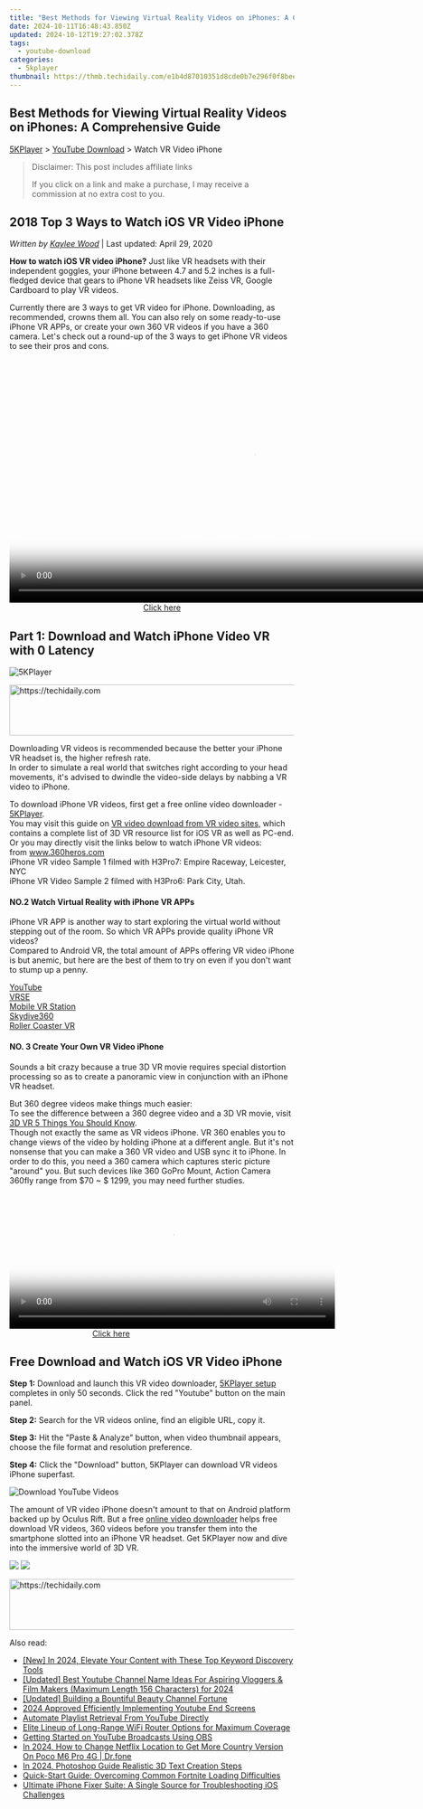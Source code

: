 ```yaml
---
title: "Best Methods for Viewing Virtual Reality Videos on iPhones: A Comprehensive Guide"
date: 2024-10-11T16:48:43.850Z
updated: 2024-10-12T19:27:02.378Z
tags:
  - youtube-download
categories:
  - 5kplayer
thumbnail: https://thmb.techidaily.com/e1b4d87010351d8cde0b7e296f0f8bee20d2f2f6dcddada5b81adefe0c805246.JPG
---
```


## Best Methods for Viewing Virtual Reality Videos on iPhones: A Comprehensive Guide

[5KPlayer](https://tools.techidaily.com/5kplayer/products/) \> [YouTube Download](https://tools.techidaily.com/5kplayer/youtube-download/) \> Watch VR Video iPhone

>  Disclaimer: This post includes affiliate links
>
>  If you click on a link and make a purchase, I may receive a commission at no extra cost to you.
>

## 2018 Top 3 Ways to Watch iOS VR Video iPhone

 _Written by [Kaylee Wood](https://www.quora.com/profile/Amanda-Hu-21)_ | Last updated: April 29, 2020 

**How to watch iOS VR video iPhone?** Just like VR headsets with their independent goggles, your iPhone between 4.7 and 5.2 inches is a full-fledged device that gears to iPhone VR headsets like Zeiss VR, Google Cardboard to play VR videos. 

Currently there are 3 ways to get VR video for iPhone. Downloading, as recommended, crowns them all. You can also rely on some ready-to-use iPhone VR APPs, or create your own 360 VR videos if you have a 360 camera. Let's check out a round-up of the 3 ways to get iPhone VR videos to see their pros and cons.

<!-- affiliate ads begin -->
<span id="1424531">
					<video width="864" height="NaN" style="cursor:pointer"
           poster="//a.impactradius-go.com/display-clicktoplayimage/1424531.png"
           onclick="if(!this.playClicked){this.play();this.setAttribute('controls',true);this.playClicked=true;}">
	   <source src="//a.impactradius-go.com/display-ad/16446-1424531">
	   <img src="//a.impactradius-go.com/display-clicktoplayimage/1424531.png" style="border: none; height: 100%; width: 100%; object-fit: contain">
	</video>
	<div style="width:540px;text-align:center"><a href="javascript:window.open(decodeURIComponent('https%3A%2F%2Flaganoo.pxf.io%2Fc%2F5597632%2F1424531%2F16446'), '_blank');void(0);">Click here</a></div>
</span>
<img height="0" width="0" src="https://imp.pxf.io/i/5597632/1424531/16446" style="position:absolute;visibility:hidden;" border="0" />
<!-- affiliate ads end -->

## Part 1: Download and Watch iPhone Video VR with 0 Latency

![5KPlayer](https://www.5kplayer.com/youtube-download/img/vr-video-iphone.png) 

<!-- affiliate ads begin -->
<a href="https://unicoeye.pxf.io/c/5597632/2134495/18498" target="_top" id="2134495">
  <img src="//a.impactradius-go.com/display-ad/18498-2134495" border="0" alt="https://techidaily.com" width="728" height="90"/>
</a>
<img height="0" width="0" src="https://unicoeye.pxf.io/i/5597632/2134495/18498" style="position:absolute;visibility:hidden;" border="0" />
<!-- affiliate ads end -->

Downloading VR videos is recommended because the better your iPhone VR headset is, the higher refresh rate.  
 In order to simulate a real world that switches right according to your head movements, it's advised to dwindle the video-side delays by nabbing a VR video to iPhone.

To download iPhone VR videos, first get a free online video downloader - [5KPlayer](https://tools.techidaily.com/5kplayer/products/).  
 You may visit this guide on [VR video download from VR video sites](https://tools.techidaily.com/5kplayer/youtube-download/), which contains a complete list of 3D VR resource list for iOS VR as well as PC-end.  
 Or you may directly visit the links below to watch iPhone VR videos:  
 from www.360heros.com  
 iPhone VR video Sample 1 filmed with H3Pro7: Empire Raceway, Leicester, NYC  
 iPhone VR Video Sample 2 filmed with H3Pro6: Park City, Utah.

#### **NO.2 Watch Virtual Reality with iPhone VR APPs**

iPhone VR APP is another way to start exploring the virtual world without stepping out of the room. So which VR APPs provide quality iPhone VR videos?  
Compared to Android VR, the total amount of APPs offering VR video iPhone is but anemic, but here are the best of them to try on even if you don't want to stump up a penny.

[YouTube](https://itunes.apple.com/us/app/youtube/id544007664?mt=8)  
[VRSE](https://itunes.apple.com/us/app/vrse-virtual-reality/id959327054?mt=8)  
[Mobile VR Station](https://itunes.apple.com/us/app/mobile-vr-station/id959820493?mt=8)  
[Skydive360](https://itunes.apple.com/us/app/skydive360/id1025171234?mt=8)  
[Roller Coaster VR](https://itunes.apple.com/us/app/roller-coaster-vr/id935697665?mt=8)

#### **NO. 3 Create Your Own VR Video iPhone**

Sounds a bit crazy because a true 3D VR movie requires special distortion processing so as to create a panoramic view in conjunction with an iPhone VR headset.

But 360 degree videos make things much easier:   
To see the difference between a 360 degree video and a 3D VR movie, visit [3D VR 5 Things You Should Know](https://tools.techidaily.com/5kplayer/video-music-player/).   
Though not exactly the same as VR videos iPhone. VR 360 enables you to change views of the video by holding iPhone at a different angle. But it's not nonsense that you can make a 360 VR video and USB sync it to iPhone. In order to do this, you need a 360 camera which captures steric picture "around" you. But such devices like 360 GoPro Mount, Action Camera 360fly range from $70 \~ $ 1299, you may need further studies.

<!-- affiliate ads begin -->
<span id="1982485">
					<video width="576" height="240" style="cursor:pointer"
           poster="//a.impactradius-go.com/display-clicktoplayimage/1982485.png"
           onclick="if(!this.playClicked){this.play();this.setAttribute('controls',true);this.playClicked=true;}">
	   <source src="//a.impactradius-go.com/display-ad/22993-1982485">
	   <img src="//a.impactradius-go.com/display-clicktoplayimage/1982485.png" style="border: none; height: 100%; width: 100%; object-fit: contain">
	</video>
	<div style="width:360px;text-align:center"><a href="javascript:window.open(decodeURIComponent('https%3A%2F%2Fhomestyler.sjv.io%2Fc%2F5597632%2F1982485%2F22993'), '_blank');void(0);">Click here</a></div>
</span>
<img height="0" width="0" src="https://imp.pxf.io/i/5597632/1982485/22993" style="position:absolute;visibility:hidden;" border="0" />
<!-- affiliate ads end -->

## Free Download and Watch iOS VR Video iPhone

**Step 1:**  Download and launch this VR video downloader, [5KPlayer setup](https://tools.techidaily.com/5kplayer/video-music-player/) completes in only 50 seconds. Click the red "Youtube" button on the main panel.

**Step 2:** Search for the VR videos online, find an eligible URL, copy it.

**Step 3:** Hit the "Paste & Analyze" button, when video thumbnail appears, choose the file format and resolution preference.

**Step 4:** Click the "Download" button, 5KPlayer can download VR videos iPhone superfast.

![Download YouTube Videos](https://www.5kplayer.com/youtube-download/img/vr-sites-zjy-008.jpg) 

The amount of VR video iPhone doesn't amount to that on Android platform backed up by Oculus Rift. But a free [online video downloader](https://tools.techidaily.com/5kplayer/youtube-download/) helps free download VR videos, 360 videos before you transfer them into the smartphone slotted into an iPhone VR headset. Get 5KPlayer now and dive into the immersive world of 3D VR.

[![](https://www.5kplayer.com/youtube-download/../button/freedownwhitewin.png)](https://tools.techidaily.com/5kplayer/products/) [![](https://www.5kplayer.com/youtube-download/../button/freedownbackmac.png)](https://tools.techidaily.com/5kplayer/products/)

<!-- affiliate ads begin -->
<a href="https://imp.i357552.net/c/5597632/857865/11832" target="_top" id="857865">
  <img src="//a.impactradius-go.com/display-ad/11832-857865" border="0" alt="https://techidaily.com" width="728" height="90"/>
</a>
<img height="0" width="0" src="https://imp.i357552.net/i/5597632/857865/11832" style="position:absolute;visibility:hidden;" border="0" />
<!-- affiliate ads end -->

<ins class="adsbygoogle"
     style="display:block"
     data-ad-format="autorelaxed"
     data-ad-client="ca-pub-7571918770474297"
     data-ad-slot="1223367746"></ins>

<ins class="adsbygoogle"
     style="display:block"
     data-ad-client="ca-pub-7571918770474297"
     data-ad-slot="8358498916"
     data-ad-format="auto"
     data-full-width-responsive="true"></ins>

<span class="atpl-alsoreadstyle">Also read:</span>
<div><ul>
<li><a href="https://youtube-tips.techidaily.com/n-2024-elevate-your-content-with-these-top-keyword-discovery-tools/"><u>[New] In 2024, Elevate Your Content with These Top Keyword Discovery Tools</u></a></li>
<li><a href="https://youtube-blog.techidaily.com/ed-best-youtube-channel-name-ideas-for-aspiring-vloggers-and-film-makers-maximum-length-156-characters-for-2024/"><u>[Updated] Best Youtube Channel Name Ideas For Aspiring Vloggers & Film Makers (Maximum Length 156 Characters) for 2024</u></a></li>
<li><a href="https://youtube-video-recordings.techidaily.com/updated-building-a-bountiful-beauty-channel-fortune/"><u>[Updated] Building a Bountiful Beauty Channel Fortune</u></a></li>
<li><a href="https://youtube-video-recordings.techidaily.com/2024-approved-efficiently-implementing-youtube-end-screens/"><u>2024 Approved Efficiently Implementing Youtube End Screens</u></a></li>
<li><a href="https://youtube-video-recordings.techidaily.com/automate-playlist-retrieval-from-youtube-directly/"><u>Automate Playlist Retrieval From YouTube Directly</u></a></li>
<li><a href="https://buynow-reviews.techidaily.com/elite-lineup-of-long-range-wifi-router-options-for-maximum-coverage/"><u>Elite Lineup of Long-Range WiFi Router Options for Maximum Coverage</u></a></li>
<li><a href="https://youtube-video-recordings.techidaily.com/getting-started-on-youtube-broadcasts-using-obs/"><u>Getting Started on YouTube Broadcasts Using OBS</u></a></li>
<li><a href="https://review-topics.techidaily.com/in-2024-how-to-change-netflix-location-to-get-more-country-version-on-poco-m6-pro-4g-drfone-by-drfone-virtual-android/"><u>In 2024, How to Change Netflix Location to Get More Country Version On Poco M6 Pro 4G | Dr.fone</u></a></li>
<li><a href="https://fox-info.techidaily.com/in-2024-photoshop-guide-realistic-3d-text-creation-steps/"><u>In 2024, Photoshop Guide Realistic 3D Text Creation Steps</u></a></li>
<li><a href="https://win-answers.techidaily.com/quick-start-guide-overcoming-common-fortnite-loading-difficulties/"><u>Quick-Start Guide: Overcoming Common Fortnite Loading Difficulties</u></a></li>
<li><a href="https://data-safeguard.techidaily.com/ultimate-iphone-fixer-suite-a-single-source-for-troubleshooting-ios-challenges/"><u>Ultimate iPhone Fixer Suite: A Single Source for Troubleshooting iOS Challenges</u></a></li>
</ul></div>

